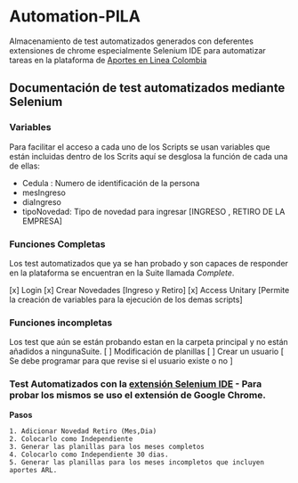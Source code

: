# Automation-PILA

Almacenamiento de test automatizados generados con deferentes extensiones de chrome especialmente Selenium IDE para automatizar tareas en la plataforma de [Aportes en Linea Colombia](https://www.aportesenlinea.com/)

## Documentación de test automatizados mediante Selenium

### Variables

Para facilitar el acceso a cada uno de los Scripts se usan variables que están incluidas dentro de los Scrits aquí se desglosa la función de cada una de ellas:

- Cedula : Numero de identificación de la persona
- mesIngreso
- diaIngreso
- tipoNovedad: Tipo de novedad para ingresar [INGRESO , RETIRO DE LA EMPRESA]

### Funciones Completas

Los test automatizados que ya se han probado y son capaces de responder en la plataforma se encuentran en la Suite llamada _Complete_.

[x] Login
[x] Crear Novedades [Ingreso y Retiro]
[x] Access Unitary [Permite la creación de variables para la ejecución de los demas scripts]

### Funciones incompletas

Los test que aún se están probando estan en la carpeta principal y no están añadidos a ningunaSuite.
[ ] Modificación de planillas
[ ] Crear un usuario [ Se debe programar para que revise si el usuario existe o no ]

### Test Automatizados con la [extensión Selenium IDE](https://www.selenium.dev/selenium-ide/) - Para probar los mismos se uso el extensión de Google Chrome.

**Pasos**

    1. Adicionar Novedad Retiro (Mes,Dia)
    2. Colocarlo como Independiente
    3. Generar las planillas para los meses completos
    4. Colocarlo como Independiente 30 dias.
    5. Generar las planillas para los meses incompletos que incluyen aportes ARL.
